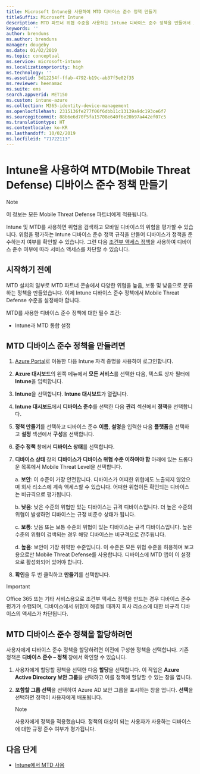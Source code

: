 ```yaml
---
title: Microsoft Intune을 사용하여 MTD 디바이스 준수 정책 만들기
titleSuffix: Microsoft Intune
description: MTD 파트너 위협 수준을 사용하는 Intune 디바이스 준수 정책을 만들어서 모바일 디바이스가 회사 리소스에 액세스할 수 있는지 확인합니다.
keywords: ''
author: brenduns
ms.author: brenduns
manager: dougeby
ms.date: 01/02/2019
ms.topic: conceptual
ms.service: microsoft-intune
ms.localizationpriority: high
ms.technology: ''
ms.assetid: 5d12254f-ffab-4792-b19c-ab37f5e02f35
ms.reviewer: heenamac
ms.suite: ems
search.appverid: MET150
ms.custom: intune-azure
ms.collection: M365-identity-device-management
ms.openlocfilehash: 2315136fe277f06f6dbb11c13139a9dc193ce6f7
ms.sourcegitcommit: 88b6e6d70f5fa15708e640f6e20b97a442ef07c5
ms.translationtype: HT
ms.contentlocale: ko-KR
ms.lasthandoff: 10/02/2019
ms.locfileid: "71722113"
---
```

# <a name="create-mobile-threat-defense-mtd-device-compliance-policy-with-intune"></a>Intune을 사용하여 MTD(Mobile Threat Defense) 디바이스 준수 정책 만들기

> [!NOTE] 
> 이 정보는 모든 Mobile Threat Defense 파트너에게 적용됩니다.

Intune 및 MTD를 사용하면 위협을 검색하고 모바일 디바이스의 위험을 평가할 수 있습니다. 위험을 평가하는 Intune 디바이스 준수 정책 규칙을 만들어 디바이스가 정책을 준수하는지 여부를 확인할 수 있습니다. 그런 다음 [조건부 액세스 정책](create-conditional-access-intune.md)을 사용하여 디바이스 준수 여부에 따라 서비스 액세스를 차단할 수 있습니다.

## <a name="before-you-begin"></a>시작하기 전에

MTD 설치의 일부로 MTD 파트너 콘솔에서 다양한 위협을 높음, 보통 및 낮음으로 분류하는 정책을 만들었습니다. 이제 Intune 디바이스 준수 정책에서 Mobile Threat Defense 수준을 설정해야 합니다.

MTD를 사용한 디바이스 준수 정책에 대한 필수 조건:

- Intune과 MTD 통합 설정

## <a name="to-create-an-mtd-device-compliance-policy"></a>MTD 디바이스 준수 정책을 만들려면

1. [Azure Portal](https://portal.azure.com/)로 이동한 다음 Intune 자격 증명을 사용하여 로그인합니다.

2. **Azure 대시보드**의 왼쪽 메뉴에서 **모든 서비스**를 선택한 다음, 텍스트 상자 필터에 **Intune**을 입력합니다.

3. **Intune**을 선택합니다. **Intune 대시보드**가 열립니다.

4. **Intune 대시보드**에서 **디바이스 준수**를 선택한 다음 **관리** 섹션에서 **정책**을 선택합니다.

5. **정책 만들기**를 선택하고 디바이스 준수 **이름**, **설명**을 입력한 다음 **플랫폼**을 선택하고 **설정** 섹션에서 **구성**을 선택합니다.

6. **준수 정책** 창에서 **디바이스 상태**를 선택합니다.

7. **디바이스 상태** 창의 **디바이스가 디바이스 위협 수준 이하여야 함** 아래에 있는 드롭다운 목록에서 Mobile Threat Level을 선택합니다.

    a.  **보안**: 이 수준이 가장 안전합니다. 디바이스가 어떠한 위협에도 노출되지 않았으며 회사 리소스에 계속 액세스할 수 있습니다. 어떠한 위협이든 확인되는 디바이스는 비규격으로 평가됩니다.

    b.  **낮음**: 낮은 수준의 위협만 있는 디바이스는 규격 디바이스입니다. 더 높은 수준의 위협이 발생하면 디바이스는 규정 비준수 상태가 됩니다.

    c.  **보통**: 낮음 또는 보통 수준의 위협이 있는 디바이스는 규격 디바이스입니다. 높은 수준의 위협이 검색되는 경우 해당 디바이스는 비규격으로 간주됩니다.

    d.  **높음**: 보안이 가장 취약한 수준입니다. 이 수준은 모든 위협 수준을 허용하며 보고용으로만 Mobile Threat Defense를 사용합니다. 디바이스에 MTD 앱이 이 설정으로 활성화되어 있어야 합니다.

8. **확인**을 두 번 클릭하고 **만들기**를 선택합니다.

> [!IMPORTANT]
> Office 365 또는 기타 서비스용으로 조건부 액세스 정책을 만드는 경우 디바이스 준수 평가가 수행되며, 디바이스에서 위협이 해결될 때까지 회사 리소스에 대한 비규격 디바이스의 액세스가 차단됩니다.

## <a name="to-assign-an-mtd-device-compliance-policy"></a>MTD 디바이스 준수 정책을 할당하려면

사용자에게 디바이스 준수 정책을 할당하려면 이전에 구성한 정책을 선택합니다. 기존 정책은 **디바이스 준수 – 정책** 창에서 확인할 수 있습니다.

1. 사용자에게 할당할 정책을 선택한 다음 **할당**을 선택합니다. 이 작업은 **Azure Active Directory 보안 그룹**을 선택하고 이를 정책에 할당할 수 있는 창을 엽니다.

2. **포함할 그룹 선택**을 선택하여 Azure AD 보안 그룹을 표시하는 창을 엽니다.  **선택**을 선택하면 정책이 사용자에게 배포됩니다.

    > [!NOTE] 
    > 사용자에게 정책을 적용했습니다. 정책의 대상이 되는 사용자가 사용하는 디바이스에 대한 규정 준수 여부가 평가됩니다.

## <a name="next-steps"></a>다음 단계

- [Intune에서 MTD 사용](mtd-connector-enable.md)
